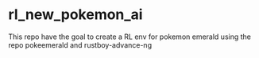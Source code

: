 # rl_new_pokemon_ai
This repo have the goal to create a RL env for pokemon emerald using the repo pokeemerald and rustboy-advance-ng 
